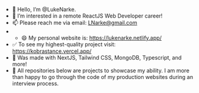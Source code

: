 - 👋 Hello, I’m @LukeNarke.
- 👀 I’m interested in a remote ReactJS Web Developer career!
- 📫 Please reach me via email: LNarke@gmail.com 
- - 😄 My personal website is: https://lukenarke.netlify.app/ 
- ✅ To see my highest-quality project visit: https://kobrastance.vercel.app/
- 🔼 Was made with NextJS, Tailwind CSS, MongoDB, Typescript, and more! 
- 🔻 All repositories below are projects to showcase my ability. I am more than happy to go through the code of my production websites during an interview process. 


<!---
LukeNarke/LukeNarke is a ✨ special ✨ repository because its `README.md` (this file) appears on your GitHub profile.
You can click the Preview link to take a look at your changes.
--->
